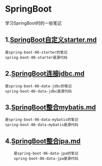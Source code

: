 # SpringBoot
学习SpringBoot时的一些笔记

## 1.[SpringBoot自定义starter.md](https://github.com/lhzjoker/SpringBoot/blob/master/SpringBoot%E8%87%AA%E5%AE%9A%E4%B9%89starter.md)
    是spring-boot-08-starter的笔记
    spring-boot-08-starter是源代码
    
## 2.[SpringBoot连接jdbc.md](https://github.com/lhzjoker/SpringBoot/blob/master/SpringBoot%E8%BF%9E%E6%8E%A5jdbc.md)
    是spring-boot-06-data-jdbc的笔记
    spring-boot-06-data-jdbc是源代码

## 3.[SpringBoot整合mybatis.md](https://github.com/lhzjoker/SpringBoot/blob/master/SpringBoot%E6%95%B4%E5%90%88mybatis.md)
    是spring-boot-06-data-mybatis的笔记
    spring-boot-06-data-mybatis是源代码
    
## 4.[SpringBoot整合jpa.md](https://github.com/lhzjoker/SpringBoot/edit/master/SpringBoot%E6%95%B4%E5%90%88jpa.md)
        是spring-boot-06-data-jpa的笔记
        spring-boot-06-data-jpa是源代码
       
